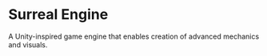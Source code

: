 # Surreal Engine

A Unity-inspired game engine that enables creation of advanced mechanics and visuals.
